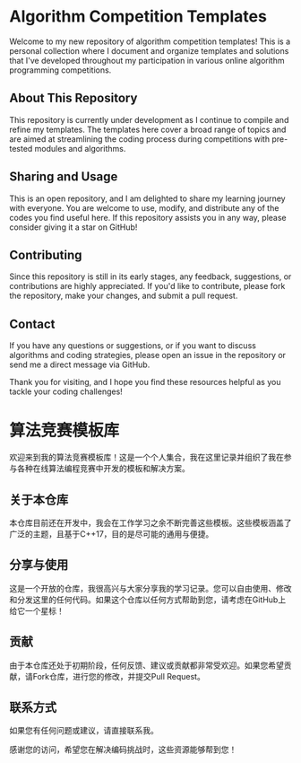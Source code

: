 # Algorithm Competition Templates
Welcome to my new repository of algorithm competition templates! This is a personal collection where I document and organize templates and solutions that I've developed throughout my participation in various online algorithm programming competitions.

## About This Repository

This repository is currently under development as I continue to compile and refine my templates. The templates here cover a broad range of topics and are aimed at streamlining the coding process during competitions with pre-tested modules and algorithms.

## Sharing and Usage

This is an open repository, and I am delighted to share my learning journey with everyone. You are welcome to use, modify, and distribute any of the codes you find useful here. If this repository assists you in any way, please consider giving it a star on GitHub!

## Contributing

Since this repository is still in its early stages, any feedback, suggestions, or contributions are highly appreciated. If you'd like to contribute, please fork the repository, make your changes, and submit a pull request.

## Contact

If you have any questions or suggestions, or if you want to discuss algorithms and coding strategies, please open an issue in the repository or send me a direct message via GitHub.

Thank you for visiting, and I hope you find these resources helpful as you tackle your coding challenges!




# 算法竞赛模板库
欢迎来到我的算法竞赛模板库！这是一个个人集合，我在这里记录并组织了我在参与各种在线算法编程竞赛中开发的模板和解决方案。

## 关于本仓库

本仓库目前还在开发中，我会在工作学习之余不断完善这些模板。这些模板涵盖了广泛的主题，且基于C++17，目的是尽可能的通用与便捷。

## 分享与使用

这是一个开放的仓库，我很高兴与大家分享我的学习记录。您可以自由使用、修改和分发这里的任何代码。如果这个仓库以任何方式帮助到您，请考虑在GitHub上给它一个星标！

## 贡献

由于本仓库还处于初期阶段，任何反馈、建议或贡献都非常受欢迎。如果您希望贡献，请Fork仓库，进行您的修改，并提交Pull Request。

## 联系方式

如果您有任何问题或建议，请直接联系我。

感谢您的访问，希望您在解决编码挑战时，这些资源能够帮到您！
